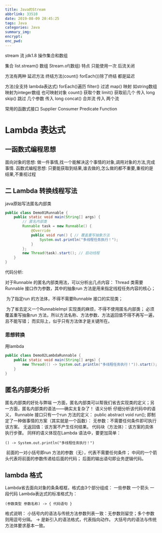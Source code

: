 ```yaml
---
title: Java的Stream
abbrlink: 33510
date: 2019-08-09 20:45:25
tags: Java
categories: Java
summary_img:
encrypt:
enc_pwd:
---
```


stream  流
  jdk1.8 操作集合和数组  

集合 
list.stream()
数组
Stream.of(数组)
特点 
只能使用一次 后流关闭

方法有两种  延迟方法   终结方法(count() forEach())除了终结  都是延迟

方法(全支持 lambda表达式)
forEach()遍历
filter() 过滤
map() 映射  如string数组  映射为integer数组  也可映射对象
count() 获取个数
limit() 获取前几个  传入 long
skip() 跳过 几个参数 传入 long
concat()  合并流  传入 两个流

常用的函数式接口
Supplier
Consumer
Predicate
Function

# Lambda 表达式

## 一函数式编程思想

面向对象的思想:
做一件事情,找一个能解决这个事情的对象,调用对象的方法,完成事情.
函数式编程思想:
只要能获取到结果,谁去做的,怎么做的都不重要,重视的是结果,不重视过程

## 二 Lambda 转换线程写法

java原始写法匿名内部类

~~~java
public class Demo01Runnable {
	public static void main(String[] args) {
		// 匿名内部类
		Runnable task = new Runnable() {
			@Override
			public void run() { // 覆盖重写抽象方法
				System.out.println("多线程任务执行！");
			}
		};
		new Thread(task).start(); // 启动线程
    }
}
~~~

代码分析:

对于Runnable 的匿名内部类用法，可以分析出几点内容：
        Thread 类需要Runnable 接口作为参数，其中的抽象run 方法是用来指定线程任务内容的核心；

​       为了指定run 的方法体，不得不需要Runnable 接口的实现类；

​       为了省去定义一个RunnableImpl 实现类的麻烦，不得不使用匿名内部类；
​       必须覆盖重写抽象run 方法，所以方法名称、方法参数、方法返回值不得不再写一遍，且不能写错；
​       而实际上，似乎只有方法体才是关键所在。

### 思想转换

用lambda

~~~java
public class Demo02LambdaRunnable {
	public static void main(String[] args) {
		new Thread(() ‐> System.out.println("多线程任务执行！")).start(); // 启动线程
	}
}
~~~

## 匿名内部类分析

匿名内部类的好处与弊端
		一方面，匿名内部类可以帮我们省去实现类的定义；另一方面，匿名内部类的语法——确实太复杂了！
语义分析
仔细分析该代码中的语义， Runnable 接口只有一个run 方法的定义：
		public abstract void run();
即制定了一种做事情的方案（其实就是一个函数）：
		无参数：不需要任何条件即可执行该方案。
		无返回值：该方案不产生任何结果。
		代码块（方法体）：该方案的具体执行步骤。
同样的语义体现在Lambda 语法中，要更加简单：

~~~
() ‐> System.out.println("多线程任务执行！")
~~~

​		前面的一对小括号即run 方法的参数（无），代表不需要任何条件；
​		中间的一个箭头代表将前面的参数传递给后面的代码；
​		后面的输出语句即业务逻辑代码。

## lambda 格式

Lambda省去面向对象的条条框框，格式由3个部分组成：
		一些参数
		一个箭头
		一段代码
Lambda表达式的标准格式为：

~~~~
(参数类型 参数名称) ‐> { 代码语句 }
~~~~

格式说明：
		小括号内的语法与传统方法参数列表一致：无参数则留空；多个参数则用逗号分隔。
		-> 是新引入的语法格式，代表指向动作。
		大括号内的语法与传统方法体要求基本一致。

